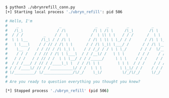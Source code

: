 <!--```python
#!/usr/bin/python
# file: ubrynrefill_conn.py

import pwn

p = pwn.process("./ubryn_refill")
resp = p.recv()
print(resp.decode())
p.close()
```-->
```bash
$ python3 ./ubrynrefill_conn.py
[+] Starting local process './ubryn_refill': pid 506

# Hello, I'm                                                                
#    _                  _               _    _        _          _          
#   /\_\               / /\            /\ \ /\ \     /\_\       /\ \     _  
#  / / /         _    / /  \          /  \ \\ \ \   / / /      /  \ \   /\_\
#  \ \ \__      /\_\ / / /\ \        / /\ \ \\ \ \_/ / /      / /\ \ \_/ / /
#   \ \___\    / / // / /\ \ \      / / /\ \_\\ \___/ /      / / /\ \___/ / 
#    \__  /   / / // / /\ \_\ \    / / /_/ / / \ \ \_/      / / /  \/____/  
#    / / /   / / // / /\ \ \___\  / / /__\/ /   \ \ \      / / /    / / /   
#   / / /   / / // / /  \ \ \__/ / / /_____/     \ \ \    / / /    / / /    
#  / / /___/ / // / /____\_\ \  / / /\ \ \        \ \ \  / / /    / / /     
# / / /____\/ // / /__________\/ / /  \ \ \        \ \_\/ / /    / / /      
# \/_________/ \/_____________/\/_/    \_\/         \/_/\/_/     \/_/      .
#                                                                           
# Are you ready to question everything you thought you knew?                

[*] Stopped process './ubryn_refill' (pid 506)
```
